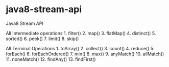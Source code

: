 # java8-stream-api

Java8 Stream API

All Intermediate operations
	1.	filter()
	2.	map()
	3.	flatMap()
	4.	distinct()
	5.	sorted()
	6.	peek()
	7.	limit()
	8.	skip()

All Terminal Operations
	1.	toArray()
	2.	collect()
	3.	count()
	4.	reduce()
	5.	forEach()
	6.	forEachOrdered()
	7.	min()
	8.	max()
	9.	anyMatch()
	10.	allMatch()
	11.	noneMatch()
	12.	findAny()
	13.	findFirst()	
